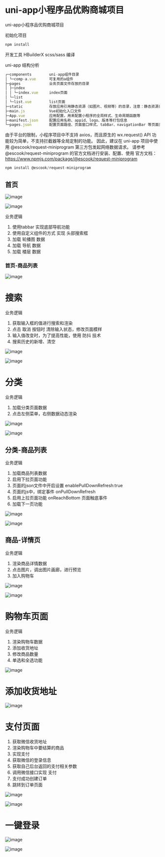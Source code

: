 # uni-app小程序品优购商城项目
uni-app小程序品优购商城项目

初始化项目 
```js
npm install
```

开发工具 HBuilderX
scss/sass 编译

uni-app 结构分析
```js
┌─components        uni-app组件目录
│ └─comp-a.vue      可复用的a组件
├─pages             业务页面文件存放的目录
│ ├─index
│ │ └─index.vue     index页面
│ └─list
│ └─list.vue        list页面
├─static            存放应用引用静态资源（如图片、视频等）的目录，注意：静态资源只能存放于此
├─main.js           Vue初始化入口文件
├─App.vue           应用配置，用来配置小程序的全局样式、生命周期函数等
├─manifest.json     配置应用名称、appid、logo、版本等打包信息
└─pages.json        配置页面路径、页面窗口样式、tabBar、navigationBar 等页面类信息
```

由于平台的限制，小程序项目中不支持 axios，而且原生的 wx.request() API 功能较为简单，不支持拦截器等全局定制的功能。
因此，建议在 uni-app 项目中使用 @escook/request-miniprogram 第三方包发起网络数据请求。
请参考 @escook/request-miniprogram 的官方文档进行安装、配置、使用
官方文档：https://www.npmjs.com/package/@escook/request-miniprogram

```js
npm install @escook/request-miniprogram
```
## 首页

![image](https://user-images.githubusercontent.com/60884610/217739137-0878b93a-c52a-4f04-b3b9-d907760cf4b9.png)

![image](https://user-images.githubusercontent.com/60884610/217746169-db400d07-2903-479c-92ad-0247990a42ec.png)

业务逻辑
1. 使⽤tabbar 实现底部导航功能
2. 使⽤⾃定义组件的⽅式 实现 头部搜索框
3. 加载 轮播图 数据
4. 加载 导航 数据
5. 加载 楼层 数据


### 首页-商品列表
![image](https://user-images.githubusercontent.com/60884610/217739415-01f72d54-5f80-4dc1-aa9f-4d897b31cbde.png)

# 搜索
业务逻辑
1. 获取输⼊框的值进⾏搜索和渲染
2. 点击 取消 按钮时 清除输⼊状态，修改⻚⾯模样
3. 输⼊值改变时，为了提⾼性能，使⽤ 防抖 技术
4. 搜索历史的新增、清空


![image](https://user-images.githubusercontent.com/60884610/217756306-2280e758-39af-49e4-86a1-43d365431700.png)

![image](https://user-images.githubusercontent.com/60884610/217756317-0e19d3ee-f3c8-4dce-a610-5de5a5815817.png)




# 分类
业务逻辑
1. 加载分类⻚⾯数据
2. 点击左侧菜单，右侧数据动态渲染


![image](https://user-images.githubusercontent.com/60884610/217739257-53757bcc-2af8-4d51-90b4-94bf4aa77d4a.png)

![image](https://user-images.githubusercontent.com/60884610/217757321-55c1365d-c0ec-4f1c-b653-583fcb7ed2d7.png)


## 分类-商品列表

业务逻辑
1. 加载商品列表数据
2. 启⽤下拉⻚⾯功能
1. ⻚⾯的json⽂件中开启设置 enablePullDownRefresh:true
2. ⻚⾯的js中，绑定事件 onPullDownRefresh
3. 启⽤上拉⻚⾯功能 onReachBottom ⻚⾯触底事件
4. 加载下⼀⻚功能

![image](https://user-images.githubusercontent.com/60884610/217739767-1ea2d4d2-e9b6-437d-b272-d2c2dd1c8e8a.png)

![image](https://user-images.githubusercontent.com/60884610/217747816-5aef05fc-5b73-49b7-8fa2-f4ca080668e8.png)


## 商品-详情页
业务逻辑
1. 渲染商品详情数据
2. 点击图⽚，调出图⽚画廊，进⾏预览
3. 加⼊购物⻋

![image](https://user-images.githubusercontent.com/60884610/217748315-ab0bf82b-7578-49ea-a8ee-cf5c910d9788.png)

![image](https://user-images.githubusercontent.com/60884610/217748385-8b0ef6c7-a749-4780-95b8-2679f72a00db.png)


# 购物车页面
业务逻辑
1. 渲染购物⻋数据
2. 添加收货地址
3. 修改商品数量
4. 单选和全选功能

![image](https://user-images.githubusercontent.com/60884610/217752409-2603f6c4-6eb8-4ee8-b1e7-52bdc90b0ad2.png)

# 添加收货地址

![image](https://user-images.githubusercontent.com/60884610/217752481-f804204f-47eb-4021-bd52-07a4a462e5a0.png)


# 支付页面

1. 获取微信收货地址
2. 渲染购物⻋中要结算的商品
3. 实现⽀付
1. 获取微信的登录信息
2. 获取⾃⼰后台返回的⽀付相关参数
3. 调⽤微信接⼝实现 ⽀付
4. ⽀付成功创建订单
5. 跳转到订单⻚⾯


![image](https://user-images.githubusercontent.com/60884610/217752977-b9d1754e-5fb3-416c-85f4-e5e534650169.png)

![image](https://user-images.githubusercontent.com/60884610/217753956-735515ca-1b08-442a-b544-37e92ee0476a.png)



# 一键登录

![image](https://user-images.githubusercontent.com/60884610/217743879-4e49e5c5-b031-4412-b93b-0faad2c0ff45.png)

![image](https://user-images.githubusercontent.com/60884610/217754015-a3b2243b-67a7-409f-951e-9dc779165086.png)

